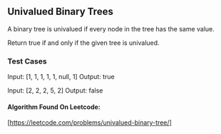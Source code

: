 ## Univalued Binary Trees

A binary tree is univalued if every node in the tree has the same value.

Return true if and only if the given tree is univalued.

### Test Cases

Input: [1, 1, 1, 1, 1, null, 1]
Output: true
 
Input: [2, 2, 2, 5, 2]
Output: false

#### Algorithm Found On Leetcode:
[https://leetcode.com/problems/univalued-binary-tree/]